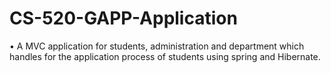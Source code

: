 # CS-520-GAPP-Application

•	A MVC application for students, administration and 
department which handles for the application process of students using spring and Hibernate. 
